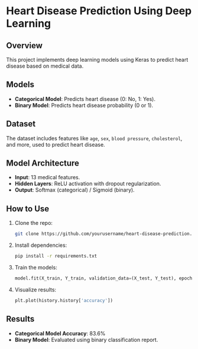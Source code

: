 
# Heart Disease Prediction Using Deep Learning

## Overview

This project implements deep learning models using Keras to predict heart disease based on medical data.

## Models

- **Categorical Model**: Predicts heart disease (0: No, 1: Yes).
- **Binary Model**: Predicts heart disease probability (0 or 1).

## Dataset

The dataset includes features like `age`, `sex`, `blood pressure`, `cholesterol`, and more, used to predict heart disease.

## Model Architecture

- **Input**: 13 medical features.
- **Hidden Layers**: ReLU activation with dropout regularization.
- **Output**: Softmax (categorical) / Sigmoid (binary).

## How to Use

1. Clone the repo:  
   ```bash
   git clone https://github.com/yourusername/heart-disease-prediction.git
   ```

2. Install dependencies:  
   ```bash
   pip install -r requirements.txt
   ```

3. Train the models:  
   ```python
   model.fit(X_train, Y_train, validation_data=(X_test, Y_test), epochs=50, batch_size=10)
   ```

4. Visualize results:  
   ```python
   plt.plot(history.history['accuracy'])
   ```

## Results

- **Categorical Model Accuracy**: 83.6%
- **Binary Model**: Evaluated using binary classification report.

